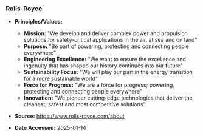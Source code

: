 ### Rolls-Royce

- **Principles/Values:**
  - **Mission:** "We develop and deliver complex power and propulsion solutions for safety-critical applications in the air, at sea and on land"
  - **Purpose:** "Be part of powering, protecting and connecting people everywhere"
  - **Engineering Excellence:** "We want to ensure the excellence and ingenuity that has shaped our history continues into our future"
  - **Sustainability Focus:** "We will play our part in the energy transition for a more sustainable world"
  - **Force for Progress:** "We are a force for progress; powering, protecting and connecting people everywhere"
  - **Innovation:** "We pioneer cutting-edge technologies that deliver the cleanest, safest and most competitive solutions"

- **Source:** https://www.rolls-royce.com/about
- **Date Accessed:** 2025-01-14
